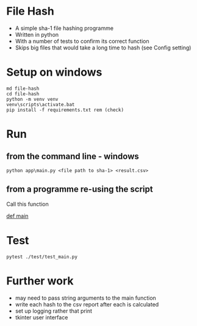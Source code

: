 # File Hash

- A simple sha-1 file hashing programme
- Written in python
- With a number of tests to confirm its correct function
- Skips big files that would take a long time to hash (see Config setting)

# Setup on windows

```commandline
md file-hash
cd file-hash
python -m venv venv
venv\scripts\activate.bat
pip install -f requirements.txt rem (check)
```

# Run 

## from the command line - windows

```commandline
python app\main.py <file path to sha-1> <result.csv>
```

## from a programme re-using the script

Call this function

[def main](./app/main.py#L157)

# Test

```commandline
pytest ./test/test_main.py
```

# Further work

- may need to pass string arguments to the main function
- write each hash to the csv report after each is calculated
- set up logging rather that print
- tkinter user interface
